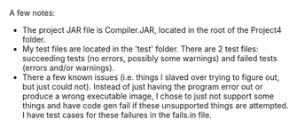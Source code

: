 A few notes:

- The project JAR file is Compiler.JAR, located in the root of the Project4 folder.
- My test files are located in the 'test' folder. There are 2 test files: succeeding tests (no errors, possibly some warnings) and failed tests (errors and/or warnings).
- There a few known issues (i.e. things I slaved over trying to figure out, but just could not). Instead of just having the program error out or produce a wrong executable image, I chose to just not support some things and have code gen fail if these unsupported things are attempted. I have test cases for these failures in the fails.in file.
